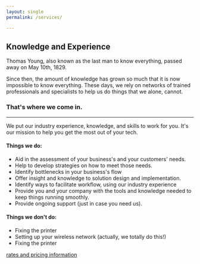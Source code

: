 ```yaml
---
layout: single
permalink: /services/

---
```


## Knowledge and Experience

Thomas Young, also known as the last man to know everything, passed away on May 10th, 1829. 

Since then, the amount of knowledge has grown so much that it is now impossible to know everything. These days, we rely on networks of trained professionals and specialists to help us do things that we alone, cannot.

### That's where we come in.
---
We put our industry experience, knowledge, and skills to work for you. It's our mission to help you get the most out of your tech. 

#### Things we do:
* Aid in the assessment of your business's and your customers' needs.
* Help to develop strategies on how to meet those needs.
* Identify bottlenecks in your business's flow
* Offer insight and knowledge to solution design and implementation.
* Identify ways to facilitate workflow, using our industry experience
* Provide you and your company with the tools and knowledge needed to keep things running smoothly.
* Provide ongoing support (just in case you need us).

#### Things we don't do:
* Fixing the printer
* Setting up your wireless network (actually, we totally do this!)
* Fixing the printer


[rates and pricing information](/rates/)

